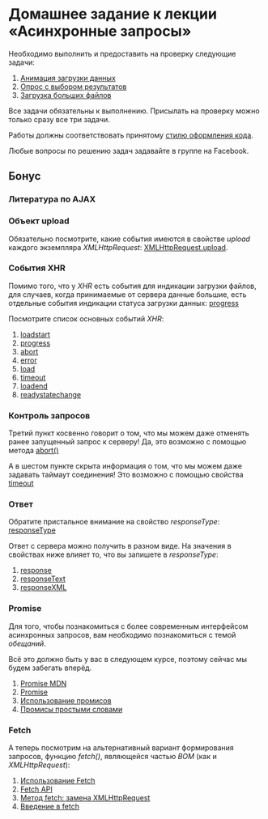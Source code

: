 # Домашнее задание к лекции «Асинхронные запросы»

Необходимо выполнить и предоставить на проверку следующие задачи:

1. [Анимация загрузки данных](./preloader)
2. [Опрос с выбором результатов](./poll)
3. [Загрузка больших файлов](./progressbar)

Все задачи обязательны к выполнению. Присылать на проверку можно только сразу все три задачи.

Работы должны соответствовать принятому [стилю оформления кода](https://github.com/netology-code/codestyle).

Любые вопросы по решению задач задавайте в группе на Facebook.

## Бонус

### Литература по AJAX

### Объект upload

Обязательно посмотрите, какие события имеются в свойстве *upload* каждого 
экземпляра *XMLHttpRequest*: 
[XMLHttpRequest.upload](https://developer.mozilla.org/ru/docs/Web/API/XMLHttpRequest/upload).

### События XHR

Помимо того, что у *XHR* есть события для индикации загрузки файлов,
для случаев, когда принимаемые от сервера данные большие, есть отдельные
события индикации статуса загрузки данных:
[progress](https://developer.mozilla.org/ru/docs/Web/Events/progress)

Посмотрите список основных событий *XHR*:

1. [loadstart](https://developer.mozilla.org/ru/docs/Web/Events/loadstart)
2. [progress](https://developer.mozilla.org/ru/docs/Web/Events/progress)
3. [abort](https://developer.mozilla.org/ru/docs/Web/Events/abort)
4. [error](https://developer.mozilla.org/ru/docs/Web/Events/error)
5. [load](https://developer.mozilla.org/ru/docs/Web/Events/load)
6. [timeout](https://developer.mozilla.org/ru/docs/Web/Events/timeout)
7. [loadend](https://developer.mozilla.org/ru/docs/Web/Events/loadend)
8. [readystatechange](https://developer.mozilla.org/ru/docs/Web/Events/readystatechange)

### Контроль запросов 

Третий пункт косвенно говорит о том, что мы можем даже отменять ранее
запущенный запрос к серверу! Да, это возможно с помощью метода 
[abort()](https://developer.mozilla.org/ru/docs/Web/API/XMLHttpRequest/abort)

А в шестом пункте скрыта информация о том, что мы можем даже 
задавать таймаут соединения! Это возможно с помощью свойства 
[timeout](https://developer.mozilla.org/ru/docs/Web/API/XMLHttpRequest/timeout)

### Ответ

Обратите пристальное внимание на свойство *responseType*:
[responseType](https://developer.mozilla.org/ru/docs/Web/API/XMLHttpRequest/responseType)

Ответ с сервера можно получить в разном виде. На значения в свойствах ниже
влияет то, что вы запишете в *responseType*:

1. [response](https://developer.mozilla.org/ru/docs/Web/API/XMLHttpRequest/response)
2. [responseText](https://developer.mozilla.org/ru/docs/Web/API/XMLHttpRequest/responseText)
3. [responseXML](https://developer.mozilla.org/ru/docs/Web/API/XMLHttpRequest/responseXML)

### Promise

Для того, чтобы познакомиться с более современным интерфейсом асинхронных 
запросов, вам необходимо познакомиться с темой *обещаний*.

Всё это должно быть у вас в следующем курсе, поэтому сейчас мы будем
забегать вперёд.

1. [Promise MDN](https://developer.mozilla.org/ru/docs/Web/JavaScript/Reference/Global_Objects/Promise)
2. [Promise](https://learn.javascript.ru/promise)
3. [Использование промисов](https://developer.mozilla.org/ru/docs/Web/JavaScript/Guide/Ispolzovanie_promisov)
4. [Промисы простыми словами](https://medium.com/web-standards/promises-explained-caee4c9b86d0)

### Fetch

А теперь посмотрим на альтернативный вариант формирования запросов, функцию *fetch()*,
являющейся частью *BOM* (как и *XMLHttpRequest*):

1. [Использование Fetch](https://developer.mozilla.org/ru/docs/Web/API/Fetch_API/Using_Fetch)
2. [Fetch API](https://developer.mozilla.org/ru/docs/Web/API/Fetch_API)
3. [Метод fetch: замена XMLHttpRequest](https://learn.javascript.ru/fetch)
4. [Введение в fetch](https://habr.com/ru/post/252941/)
